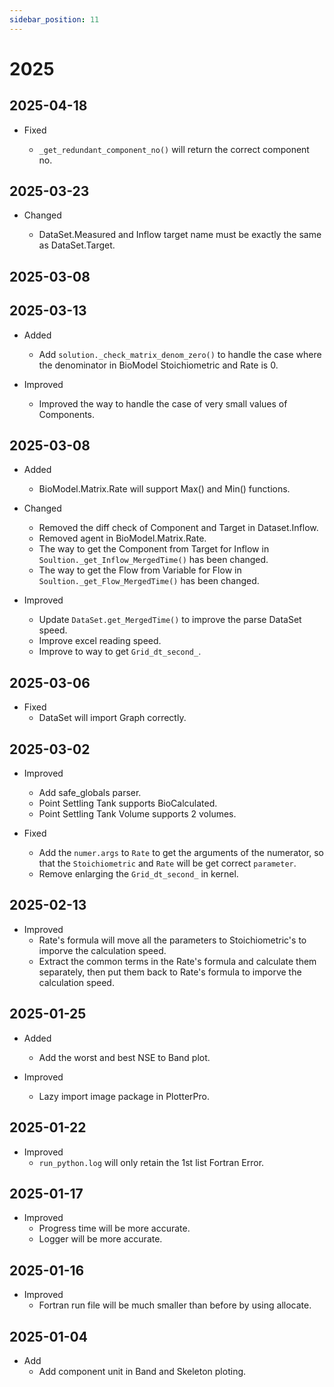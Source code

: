 ```yaml
---
sidebar_position: 11
---
```


# 2025

<!--
filelock
https://blog.csdn.net/csdn_xmj/article/details/138040620

# TODO: _build_fortran_biomatrix_kernel_input 应改为异步 2024.09.10
python | filelock，一个超酷的 Python 库！
# TODO Inflow 的画图待完善 2025.03.09


Imporved 以后不再维护, 用 forward_step_tolerance 控制 Forward 的步长 可以代替 Imporved

-->

## 2025-04-18

- Fixed

  - `_get_redundant_component_no()` will return the correct component no.

## 2025-03-23

- Changed

  - DataSet.Measured and Inflow target name must be exactly the same as DataSet.Target.

## 2025-03-08

## 2025-03-13

- Added

  - Add `solution._check_matrix_denom_zero()` to handle the case where the denominator in BioModel Stoichiometric and Rate is 0.

- Improved
  - Improved the way to handle the case of very small values of Components.

## 2025-03-08

- Added

  - BioModel.Matrix.Rate will support Max() and Min() functions.

- Changed

  - Removed the diff check of Component and Target in Dataset.Inflow.
  - Removed agent in BioModel.Matrix.Rate.
  - The way to get the Component from Target for Inflow in `Soultion._get_Inflow_MergedTime()` has been changed.
  - The way to get the Flow from Variable for Flow in `Soultion._get_Flow_MergedTime()` has been changed.

- Improved

  - Update `DataSet.get_MergedTime()` to improve the parse DataSet speed.
  - Improve excel reading speed.
  - Improve to way to get `Grid_dt_second_`.

## 2025-03-06

- Fixed
  - DataSet will import Graph correctly.

## 2025-03-02

- Improved

  - Add safe_globals parser.
  - Point Settling Tank supports BioCalculated.
  - Point Settling Tank Volume supports 2 volumes.

- Fixed

  - Add the `numer.args` to `Rate` to get the arguments of the numerator, so that the `Stoichiometric` and `Rate` will be get correct `parameter`.
  - Remove enlarging the `Grid_dt_second_` in kernel.

## 2025-02-13

- Improved
  - Rate's formula will move all the parameters to Stoichiometric's to imporve the calculation speed.
  - Extract the common terms in the Rate's formula and calculate them separately, then put them back to Rate's formula to imporve the calculation speed.

## 2025-01-25

- Added

  - Add the worst and best NSE to Band plot.

- Improved
  - Lazy import image package in PlotterPro.

## 2025-01-22

- Improved
  - `run_python.log` will only retain the 1st list Fortran Error.

## 2025-01-17

- Improved
  - Progress time will be more accurate.
  - Logger will be more accurate.

## 2025-01-16

- Improved
  - Fortran run file will be much smaller than before by using allocate.

## 2025-01-04

- Add
  - Add component unit in Band and Skeleton ploting.
